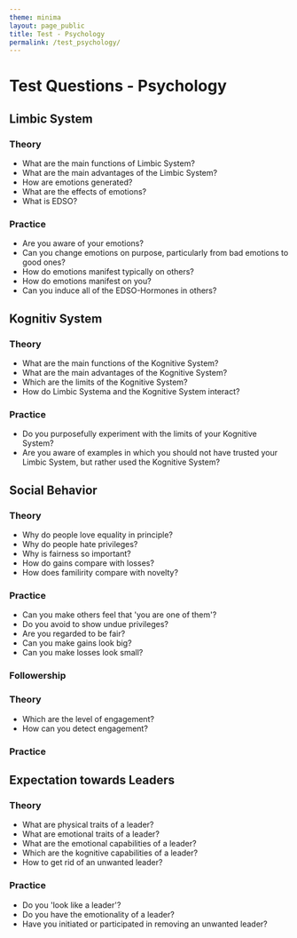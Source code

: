 ```yaml
---
theme: minima
layout: page_public
title: Test - Psychology
permalink: /test_psychology/
---
```


# Test Questions - Psychology

## Limbic System
### Theory 

- What are the main functions of Limbic System?
- What are the main advantages of the Limbic System?
- How are emotions generated?
- What are the effects of emotions?
- What is EDSO?


### Practice 

- Are you aware of your emotions?
- Can you change emotions on purpose, particularly from bad emotions to good ones?
- How do emotions manifest typically on others?
- How do emotions manifest on you?
- Can you induce all of the EDSO-Hormones in others?


## Kognitiv System
### Theory 

- What are the main functions of the Kognitive System?
- What are the main advantages of the Kognitive System?
- Which are the limits of the Kognitive System?
- How do Limbic Systema and the Kognitive System interact?


### Practice 

- Do you purposefully experiment with the limits of your Kognitive System?
- Are you aware of examples in which you should not have trusted your Limbic System, but rather used the Kognitive System?


## Social Behavior
### Theory 

- Why do people love equality in principle?
- Why do people hate privileges?
- Why is fairness so important?
- How do gains compare with losses?
- How does familirity compare with novelty?

### Practice 

- Can you make others feel that 'you are one of them'?
- Do you avoid to show undue privileges?
- Are you regarded to be fair?
- Can you make gains look big?
- Can you make losses look small?


### Followership
### Theory 
- Which are the level of engagement?
- How can you detect engagement?

### Practice 



## Expectation towards Leaders

### Theory 

- What are physical traits of a leader?
- What are emotional traits of a leader?
- What are the emotional capabilities of a leader?
- Which are the kognitive capabilities of a leader?
- How to get rid of an unwanted leader?

### Practice 

- Do you 'look like a leader'?
- Do you have the emotionality of a leader?
- Have you initiated or participated in removing an unwanted leader?







